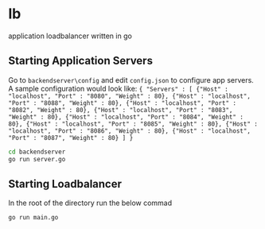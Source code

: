 # lb
application loadbalancer written in go

## Starting Application Servers

Go to `backendserver\config` and edit `config.json` to configure app servers.
A sample configuration would look like:
`{
  "Servers" : [
    {"Host" : "localhost", "Port" : "8080", "Weight" : 80},
    {"Host" : "localhost", "Port" : "8088", "Weight" : 80},
    {"Host" : "localhost", "Port" : "8082", "Weight" : 80},
    {"Host" : "localhost", "Port" : "8083", "Weight" : 80},
    {"Host" : "localhost", "Port" : "8084", "Weight" : 80},
    {"Host" : "localhost", "Port" : "8085", "Weight" : 80},
    {"Host" : "localhost", "Port" : "8086", "Weight" : 80},
    {"Host" : "localhost", "Port" : "8087", "Weight" : 80}
  ]
}`
```bash
cd backendserver
go run server.go
```

## Starting Loadbalancer

In the root of the directory run the below commad
```bash
go run main.go
```

